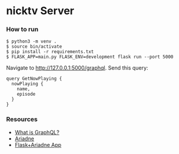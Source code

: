 # nicktv Server

### How to run
```
$ python3 -m venv .
$ source bin/activate
$ pip install -r requirements.txt
$ FLASK_APP=main.py FLASK_ENV=development flask run --port 5000
```
Navigate to http://127.0.0.1:5000/graphql. Send this query:
```
query GetNowPlaying {
  nowPlaying {
    name,
    episode
  }
}
```

### Resources
- [What is GraphQL?](https://graphql.org/learn/)
- [Ariadne](https://ariadnegraphql.org/docs/intro)
- [Flask+Ariadne App](https://www.twilio.com/blog/graphql-api-python-flask-ariadne)

